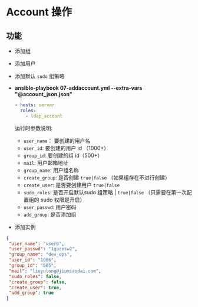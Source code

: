 # Account 操作

## 功能
- 添加组
- 添加用户
- 添加默认 `sudo` 组策略

- **ansible-playbook 07-addaccount.yml  --extra-vars "@account_json.json"**

    ```yaml
    - hosts: server
      roles:
        - ldap_account
    ```
    
    运行时参数说明:
     - `user_name`： 要创建的用户名
     - `user_id`: 要创建的用户 id （1000+）
     - `group_id`: 要创建的组 id（500+）
     - `mail`: 用户邮箱地址
     - `group_name`: 用户组名称
     - `create_group`: 是否创建 `true|false` （如果组存在不进行创建）
     - `create_user`: 是否要创建用户 `true|false`
     - `sudo_roles`: 是否开启默认sudo 组策略 | `true|false` （只需要在第一次配置组的 sudo 权限是开启）
     - `user_passwd`: 用户密码
     - `add_group`: 是否添加组
     
 - 添加实例
 
 ```json
{
  "user_name": "user6",
  "user_passwd": "1qazxsw2",
  "group_name": "dev_ops",
  "user_id": "1006",
  "group_id": "505",
  "mail": "liuyulong@jiumiaodai.com",
  "sudo_roles": false,
  "create_group": false,
  "create_user": true,
  "add_group": true
}
```